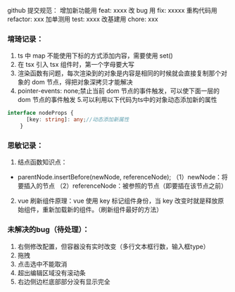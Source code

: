 github 提交规范：
增加新功能用 feat: xxxx
改 bug 用 fix: xxxxx
重构代码用 refactor: xxx
加单测用 test: xxxx
改基建用 chore: xxx

### 堉琦记录：

1. ts 中 map 不能使用下标的方式添加内容，需要使用 set()
2. 在 tsx 引入 tsx 组件时，第一个字母要大写
3. 渲染函数有问题，每次渲染到的对象是内容是相同的时候就会直接复制那个对象的 dom 节点，得把对象深拷贝才能解决
4. pointer-events: none;禁止当前 dom 节点的事件触发，可以使下面一层的 dom 节点的事件触发
5.可以利用以下代码为ts中的对象动态添加新的属性
```ts
interface nodeProps {
      [key: string]: any;//动态添加新属性
    }
```

### 思敏记录：

1. 结点函数知识点：

- parentNode.insertBefore(newNode, referenceNode);
  （1）newNode：将要插入的节点
  （2）referenceNode：被参照的节点（即要插在该节点之前）

2. vue 刷新组件原理：vue 使用 key 标记组件身份，当 key 改变时就是释放原始组件，重新加载新的组件。（刷新组件最好的方法）


### 未解决的bug（待处理）：
1. 右侧修改配置，但容器没有实时改变（多行文本框行数，输入框type）
2. 拖拽
3. 点击选中不能取消
4. 超出编辑区域没有滚动条
5. 右边侧边栏底部部分没有显示完全
